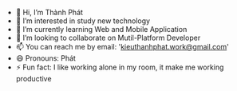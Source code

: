 - 👋 Hi, I’m Thành Phát
- 👀 I’m interested in study new technology
- 🌱 I’m currently learning Web and Mobile Application
- 💞️ I’m looking to collaborate on Mutil-Platform Developer
- 📫 You can reach me by email: 'kieuthanhphat.work@gmail.com'
- 😄 Pronouns: Phát
- ⚡ Fun fact: I like working alone in my room, it make me working productive

<!---
KTPx4/KTPx4 is a ✨ special ✨ repository because its `README.md` (this file) appears on your GitHub profile.
You can click the Preview link to take a look at your changes.
--->
